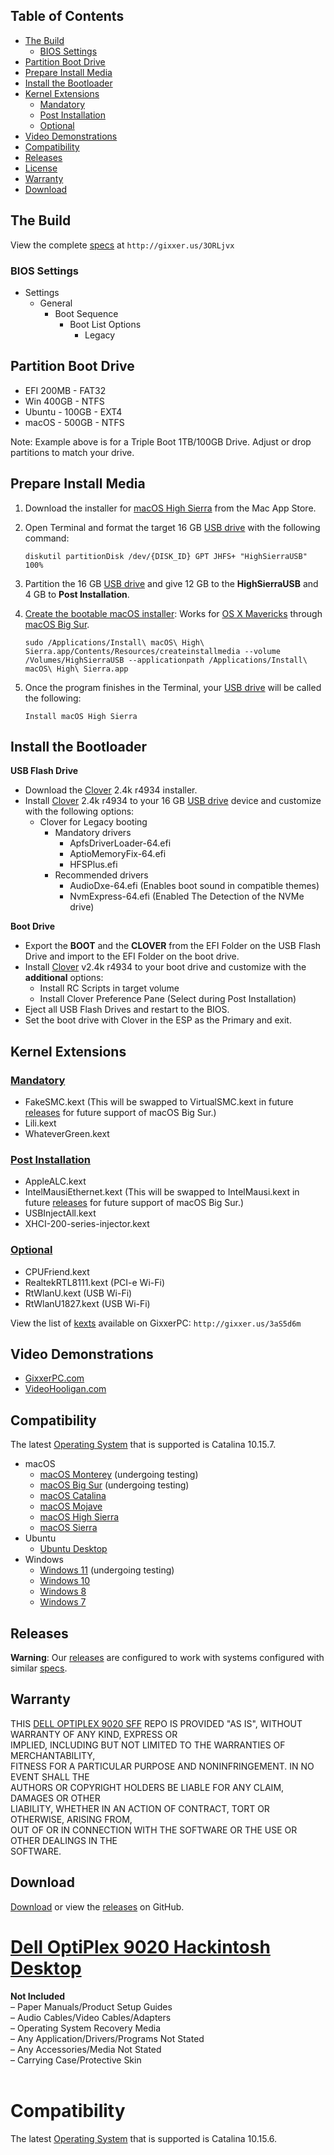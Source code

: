 ## Table of Contents

* [The Build](#the-build)
  * [BIOS Settings](#bios-settings)
* [Partition Boot Drive](#partition-boot-drive)
* [Prepare Install Media](#prepare-install-media)
* [Install the Bootloader](#install-the-bootloader)
* [Kernel Extensions](#kernel-extensions)
  * [Mandatory](#mandatory)
  * [Post Installation](#post-installation)
  * [Optional](#optional)
* [Video Demonstrations](#video-demonstrations)
* [Compatibility](#compatibility)
* [Releases](#releases)
* [License](#license)
* [Warranty](#warranty)
* [Download](#download)

## The Build
View the complete [specs](https://www.dualbootpc.com/systems/desktop/9020sff/) at `http://gixxer.us/3ORLjvx`

### BIOS Settings
* Settings
  * General
    * Boot Sequence
      * Boot List Options
        * Legacy

## Partition Boot Drive
  * EFI 200MB - FAT32
  * Win 400GB - NTFS
  * Ubuntu - 100GB - EXT4
  * macOS - 500GB - NTFS

Note: Example above is for a Triple Boot 1TB/100GB Drive. Adjust or drop partitions to match your drive.

## Prepare Install Media
1. Download the installer for [macOS High Sierra](https://www.dualbootpc.com/software/system/macos/high-sierra/) from the Mac App Store.
2. Open Terminal and format the target 16 GB [USB drive](https://www.dualbootpc.com/hardware/usb/) with the following command:

    `diskutil partitionDisk /dev/{DISK_ID} GPT JHFS+ "HighSierraUSB" 100%` 
    
3. Partition the 16 GB [USB drive](https://www.dualbootpc.com/hardware/usb/) and give 12 GB to the **HighSierraUSB** and 4 GB to **Post Installation**.
4. [Create the bootable macOS installer](https://www.dualbootpc.com/guide/creating-a-usb-installer/): Works for [OS X Mavericks](https://www.dualbootpc.com/software/system/macos/mavericks/) through [macOS Big Sur](https://www.dualbootpc.com/software/system/macos/big-sur/).

    `sudo /Applications/Install\ macOS\ High\ Sierra.app/Contents/Resources/createinstallmedia --volume /Volumes/HighSierraUSB --applicationpath /Applications/Install\ macOS\ High\ Sierra.app`
5. Once the program finishes in the Terminal, your [USB drive](https://www.dualbootpc.com/hardware/usb/) will be called the following:

    `Install macOS High Sierra`

## Install the Bootloader
**USB Flash Drive**
* Download the [Clover](https://www.dualbootpc.com/software/bootloader/clover/) 2.4k r4934 installer.
* Install [Clover](https://www.dualbootpc.com/software/bootloader/clover/) 2.4k r4934 to your 16 GB [USB drive](https://www.dualbootpc.com/hardware/usb/) device and customize with the following options:
  * Clover for Legacy booting
    * Mandatory drivers
      * ApfsDriverLoader-64.efi
      * AptioMemoryFix-64.efi
      * HFSPlus.efi
    * Recommended drivers
      * AudioDxe-64.efi (Enables boot sound in compatible themes)
      * NvmExpress-64.efi (Enabled The Detection of the NVMe drive)

**Boot Drive**
* Export the **BOOT** and the **CLOVER** from the EFI Folder on the USB Flash Drive and import to the EFI Folder on the boot drive.
* Install [Clover](https://www.dualbootpc.com/software/bootloader/clover/) v2.4k r4934 to your boot drive and customize with the **additional** options:
  * Install RC Scripts in target volume
  * Install Clover Preference Pane (Select during Post Installation)
* Eject all USB Flash Drives and restart to the BIOS.
* Set the boot drive with Clover in the ESP as the Primary and exit.

## Kernel Extensions
### [Mandatory](https://github.com/nyhtml/KEANU)
  * FakeSMC.kext (This will be swapped to VirtualSMC.kext in future [releases](https://github.com/Sipylus/Dell-OptiPlex-790/releases) for future support of macOS Big Sur.)
  * Lili.kext
  * WhateverGreen.kext

### [Post Installation](https://github.com/nyhtml/KEANU)
  * AppleALC.kext
  * IntelMausiEthernet.kext (This will be swapped to IntelMausi.kext in future [releases](https://github.com/Sipylus/Dell-OptiPlex-790/releases) for future support of macOS Big Sur.)
  * USBInjectAll.kext
  * XHCI-200-series-injector.kext

### [Optional](https://github.com/nyhtml/KEANU)
  * CPUFriend.kext
  * RealtekRTL8111.kext (PCI-e Wi-Fi)
  * RtWlanU.kext (USB Wi-Fi)
  * RtWlanU1827.kext (USB Wi-Fi)

View the list of [kexts](https://www.dualbootpc.com/software/kexts/) available on GixxerPC: `http://gixxer.us/3aS5d6m`

## Video Demonstrations
  * [GixxerPC.com](https://www.gixxerpc.com/systems/desktop/790sff/demos/)
  * [VideoHooligan.com](https://www.videohooligan.com)

## Compatibility<br>
The latest <a href="https://github.com/Sipylus/OS">Operating System</a> that is supported is Catalina 10.15.7.
* macOS
  * [macOS Monterey](https://www.dualbootpc.com/software/system/macos/monterey/) (undergoing testing)
  * [macOS Big Sur](https://www.dualbootpc.com/software/system/macos/big-sur/) (undergoing testing)
  * [macOS Catalina](https://www.dualbootpc.com/software/system/macos/mojave/)
  * [macOS Mojave](https://www.dualbootpc.com/software/system/macos/mojave/)
  * [macOS High Sierra](https://www.dualbootpc.com/software/system/macos/high-sierra/) 
  * [macOS Sierra](https://www.dualbootpc.com/software/system/macos/sierra/)
* Ubuntu
  * [Ubuntu Desktop](https://www.dualbootpc.com/software/system/ubuntu/desktop/)
* Windows
  * [Windows 11](https://www.dualbootpc.com/software/system/windows/eleven/) (undergoing testing)
  * [Windows 10](https://www.dualbootpc.com/software/system/windows/ten/) 
  * [Windows 8](https://www.dualbootpc.com/software/system/windows/eight/)
  * [Windows 7](https://www.dualbootpc.com/software/system/windows/seven/)

## Releases
**Warning**: Our [releases](https://github.com/Sipylus/Dell-OptiPlex-790/releases/) are configured to work with systems configured with similar [specs](https://www.dualbootpc.com/systems/desktop/790sff/).

## Warranty
THIS [DELL OPTIPLEX 9020 SFF](https://github.com/Sipylus/Dell-OptiPlex-790) REPO IS PROVIDED "AS IS", WITHOUT WARRANTY OF ANY KIND, EXPRESS OR<br>
IMPLIED, INCLUDING BUT NOT LIMITED TO THE WARRANTIES OF MERCHANTABILITY,<br>
FITNESS FOR A PARTICULAR PURPOSE AND NONINFRINGEMENT. IN NO EVENT SHALL THE<br>
AUTHORS OR COPYRIGHT HOLDERS BE LIABLE FOR ANY CLAIM, DAMAGES OR OTHER<br>
LIABILITY, WHETHER IN AN ACTION OF CONTRACT, TORT OR OTHERWISE, ARISING FROM,<br>
OUT OF OR IN CONNECTION WITH THE SOFTWARE OR THE USE OR OTHER DEALINGS IN THE<br>
SOFTWARE.

## Download
[Download](https://github.com/Sipylus/Dell-OptiPlex-9020/releases/latest/download/EFI.zip) or view the [releases](https://github.com/Sipylus/Dell-OptiPlex-9020/releases/) on GitHub.


# <a title="Dell OptiPlex 9020 Hackintosh Desktop" href="https://www.gixxerpc.com/systems/desktop/9020sff/#github">Dell OptiPlex 9020 Hackintosh Desktop</a><br>

<strong>Not Included</strong><br>
– Paper Manuals/Product Setup Guides<br>
– Audio Cables/Video Cables/Adapters<br>
– Operating System Recovery Media<br>
– Any Application/Drivers/Programs Not Stated<br>
– Any Accessories/Media Not Stated<br>
– Carrying Case/Protective Skin<br>
<br>
# Compatibility<br>
The latest <a href="https://github.com/Sipylus/OS">Operating System</a> that is supported is Catalina 10.15.6.
